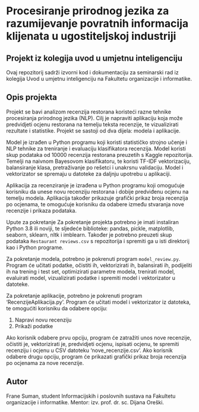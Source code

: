 # Procesiranje prirodnog jezika za razumijevanje povratnih informacija klijenata u ugostiteljskoj industriji
## Projekt iz kolegija uvod u umjetnu inteligenciju

Ovaj repozitorij sadrži izvorni kod i dokumentaciju za seminarski rad iz kolegija Uvod u umjetnu inteligenciju na Fakultetu organizacije i informatike.

## Opis projekta
Projekt se bavi analizom recenzija restorana koristeći razne tehnike procesiranja prirodnog jezika (NLP). Cilj je napraviti aplikaciju koja može predvidjeti ocjenu restorana na temelju teksta recenzije, te vizualizirati rezultate i statistike. Projekt se sastoji od dva dijela: modela i aplikacije.

Model je izrađen u Python programu koji koristi statističko strojno učenje i NLP tehnike za treniranje i evaluaciju klasifikatora recenzija. Model koristi skup podataka od 10000 recenzija restorana preuzetih s Kaggle repozitorija. Temelji na naivnom Bayesovom klasifikatoru, te koristi TF-IDF vektorizaciju, balansiranje klasa, pretraživanje po rešetci i unakrsnu validaciju. Model i vektorizator se spremaju u datoteke za daljnju upotrebu u aplikaciji.

Aplikacija za recenziranje je izrađena u Python programu koji omogućuje korisniku da unese novu recenziju restorana i dobije predviđenu ocjenu na temelju modela. Aplikacija također prikazuje grafički prikaz broja recenzija po ocjenama, te omogućuje korisniku da odabere između stvaranja nove recenzije i prikaza podataka.

Upute za pokretanje
Za pokretanje projekta potrebno je imati instaliran Python 3.8 ili noviji, te sljedeće biblioteke: pandas, pickle, matplotlib, seaborn, sklearn, nltk i imblearn. Također je potrebno preuzeti skup podataka `Restaurant reviews.csv` s repozitorija i spremiti ga u isti direktorij kao i Python programe.

Za pokretanje modela, potrebno je pokrenuti program `model_review.py`. Program će učitati podatke, očistiti ih, vektorizirati ih, balansirati ih, podijeliti ih na trening i test set, optimizirati parametre modela, trenirati model, evaluirati model, vizualizirati podatke i spremiti model i vektorizator u datoteke.

Za pokretanje aplikacije, potrebno je pokrenuti program ‘RecenzijeAplikacija.py’. Program će učitati model i vektorizator iz datoteka, te omogućiti korisniku da odabere opciju: 

1) Napravi novu recenziju
2) Prikaži podatke

Ako korisnik odabere prvu opciju, program će zatražiti unos nove recenzije, očistiti je, vektorizirati je, predvidjeti ocjenu, ispisati ocjenu, te spremiti recenziju i ocjenu u CSV datoteku ‘nove_recenzije.csv’. Ako korisnik odabere drugu opciju, program će prikazati grafički prikaz broja recenzija po ocjenama za nove recenzije.

## Autor
Frane Suman, student Informacijskih i poslovnih sustava na Fakultetu organizacije i informatike. Mentor: izv. prof. dr. sc. Dijana Oreški.

